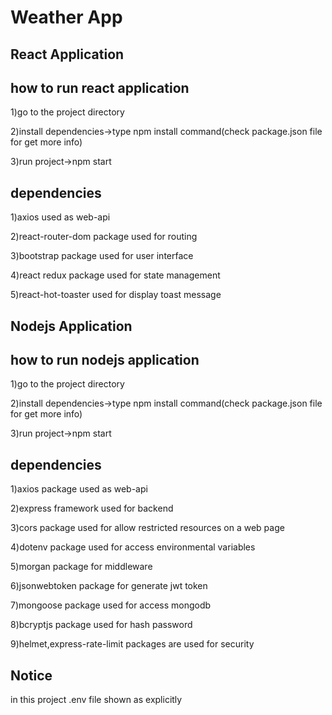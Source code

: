 # Weather App

## React Application

how to run react application
----------------------------

1)go to the project directory

2)install dependencies->type npm install command(check package.json file for get more info)

3)run project->npm start

## dependencies

1)axios used as web-api

2)react-router-dom package used for routing

3)bootstrap package used for user interface

4)react redux package used for state management

5)react-hot-toaster used for display toast message


## Nodejs Application

how to run nodejs application
-----------------------------

1)go to the project directory

2)install dependencies->type npm install command(check package.json file for get more info)

3)run project->npm start

## dependencies

1)axios package used as web-api

2)express framework used for backend

3)cors package used for allow restricted resources on a web page

4)dotenv package used for access environmental variables

5)morgan package for middleware

6)jsonwebtoken package for generate jwt token

7)mongoose package used for access mongodb

8)bcryptjs package used for hash password

9)helmet,express-rate-limit packages are used for security


## Notice

in this project .env file shown as explicitly

